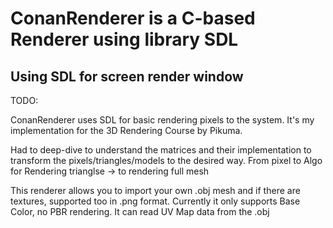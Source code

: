 # ConanRenderer is a C-based Renderer using library SDL

## Using SDL for screen render window

TODO:

ConanRenderer uses SDL for basic rendering pixels to the system.
It's my implementation for the 3D Rendering Course by Pikuma.

Had to deep-dive to understand the matrices and their implementation to transform the pixels/triangles/models to the desired way.
From pixel to Algo for Rendering trianglse -> to rendering full mesh

This renderer allows you to import your own .obj mesh and if there are textures, supported too in .png format.
Currently it only supports Base Color, no PBR rendering.
It can read UV Map data from the .obj